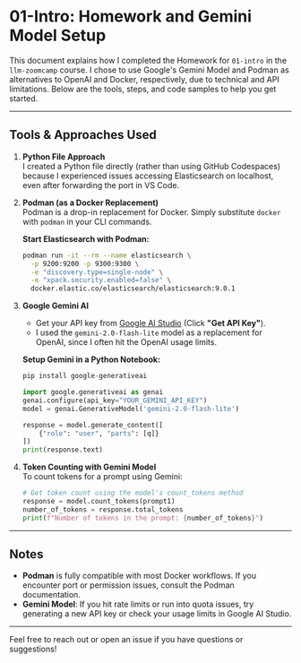 # 01-Intro: Homework and Gemini Model Setup

This document explains how I completed the Homework for `01-intro` in the `llm-zoomcamp` course. I chose to use Google's Gemini Model and Podman as alternatives to OpenAI and Docker, respectively, due to technical and API limitations. Below are the tools, steps, and code samples to help you get started.

---

## Tools & Approaches Used

1. **Python File Approach**  
   I created a Python file directly (rather than using GitHub Codespaces) because I experienced issues accessing Elasticsearch on localhost, even after forwarding the port in VS Code.

2. **Podman (as a Docker Replacement)**  
   Podman is a drop-in replacement for Docker. Simply substitute `docker` with `podman` in your CLI commands.

   **Start Elasticsearch with Podman:**
   ```sh
   podman run -it --rm --name elasticsearch \
     -p 9200:9200 -p 9300:9300 \
     -e "discovery.type=single-node" \
     -e "xpack.security.enabled=false" \
     docker.elastic.co/elasticsearch/elasticsearch:9.0.1
   ```

3. **Google Gemini AI**  
   - Get your API key from [Google AI Studio](https://aistudio.google.com/prompts/new_chat) (Click **"Get API Key"**).
   - I used the `gemini-2.0-flash-lite` model as a replacement for OpenAI, since I often hit the OpenAI usage limits.

   **Setup Gemini in a Python Notebook:**
   ```python
   pip install google-generativeai

   import google.generativeai as genai
   genai.configure(api_key="YOUR_GEMINI_API_KEY")
   model = genai.GenerativeModel('gemini-2.0-flash-lite')

   response = model.generate_content([
       {"role": "user", "parts": [q]}
   ])
   print(response.text)
   ```

4. **Token Counting with Gemini Model**  
   To count tokens for a prompt using Gemini:

   ```python
   # Get token count using the model's count_tokens method
   response = model.count_tokens(prompt1)
   number_of_tokens = response.total_tokens
   print(f"Number of tokens in the prompt: {number_of_tokens}")
   ```

---

## Notes

- **Podman** is fully compatible with most Docker workflows. If you encounter port or permission issues, consult the Podman documentation.
- **Gemini Model**: If you hit rate limits or run into quota issues, try generating a new API key or check your usage limits in Google AI Studio.

---

Feel free to reach out or open an issue if you have questions or suggestions!
